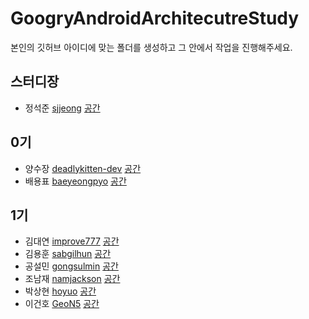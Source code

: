 # GoogryAndroidArchitecutreStudy

본인의 깃허브 아이디에 맞는 폴더를 생성하고 그 안에서 작업을 진행해주세요.

## 스터디장
- 정석준 [sjjeong](https://github.com/sjjeong)
[공간](https://github.com/sjjeong/GoogryAndroidArchitecutreStudy/tree/master/sjjeong)

## 0기
- 양수장 [deadlykitten-dev](https://github.com/deadlykitten-dev)
[공간](https://github.com/sjjeong/GoogryAndroidArchitecutreStudy/tree/master/deadlykitten-dev)
- 배용표 [baeyeongpyo](https://github.com/baeyeongpyo)
[공간](https://github.com/sjjeong/GoogryAndroidArchitecutreStudy/tree/master/baeyeongpyo)

## 1기

- 김대연 [improve777](https://github.com/improve777)
[공간](https://github.com/sjjeong/GoogryAndroidArchitecutreStudy/tree/master/improve777)
- 김용훈 [sabgilhun](https://github.com/sabgilhun)
[공간](https://github.com/sjjeong/GoogryAndroidArchitecutreStudy/tree/master/sabgilhun)
- 공설민 [gongsulmin](https://github.com/GongSulMin?tab=repositories)
[공간](https://github.com/sjjeong/GoogryAndroidArchitecutreStudy/tree/master/gongsulmin)
- 조남재 [namjackson](https://github.com/namjackson)
[공간](https://github.com/sjjeong/GoogryAndroidArchitecutreStudy/tree/master/namjackson)
- 박상현 [hoyuo](https://github.com/hoyuo)
[공간](https://github.com/sjjeong/GoogryAndroidArchitecutreStudy/tree/master/hoyuo)
- 이건호 [GeoN5](https://github.com/GeoN5)
[공간](https://github.com/sjjeong/GoogryAndroidArchitecutreStudy/tree/master/GeoN5)